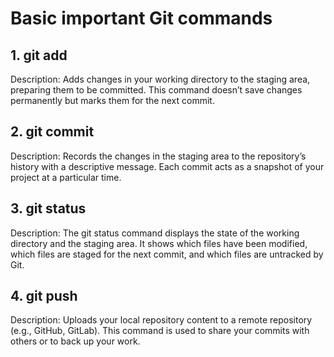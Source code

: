 # Basic important Git commands

## 1. git add

Description: Adds changes in your working directory to the staging area, preparing them to be committed. This command doesn’t save changes permanently but marks them for the next commit.

## 2. git commit

Description: Records the changes in the staging area to the repository’s history with a descriptive message. Each commit acts as a snapshot of your project at a particular time.

## 3. git status

Description: The git status command displays the state of the working directory and the staging area. It shows which files have been modified, which files are staged for the next commit, and which files are untracked by Git.

## 4. git push

Description: Uploads your local repository content to a remote repository (e.g., GitHub, GitLab). This command is used to share your commits with others or to back up your work.